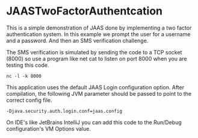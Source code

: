 # JAASTwoFactorAuthentcation

This is a simple demonstration of JAAS done by implementing a two factor authentication system. In this example we prompt the user for a username and a password. And then an SMS verification challenge.

The SMS verification is simulated by sending the code to a TCP socket (8000) so use a program like net cat to listen on port 8000 when you are testing this code.

    nc -l -k 8000

This application uses the default JAAS Login configuration option. After compilation, the following JVM parameter should be passed to point to the correct config file.

    -Djava.security.auth.login.conf=jaas.config

On IDE's like JetBrains IntelliJ you can add this code to the Run/Debug configuration's VM Options value.



